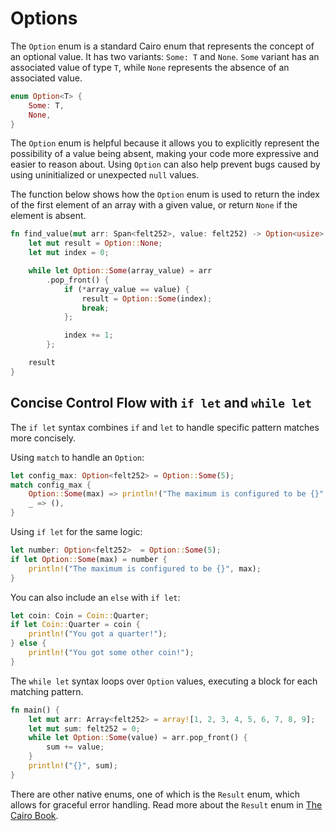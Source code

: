 # Options

The `Option` enum is a standard Cairo enum that represents the concept of an optional value.
It has two variants: `Some: T` and `None`.
`Some` variant has an associated value of type `T`, while `None` represents the absence of an associated value.

```rust
enum Option<T> {
    Some: T,
    None,
}
```

The `Option` enum is helpful because it allows you to explicitly represent the possibility of a value being absent, making your code more expressive and easier to reason about.
Using `Option` can also help prevent bugs caused by using uninitialized or unexpected `null` values.

The function below shows how the `Option` enum is used to return the index of the first element of an array with a given value, or return `None` if the element is absent.

```rust
fn find_value(mut arr: Span<felt252>, value: felt252) -> Option<usize> {
    let mut result = Option::None;
    let mut index = 0;

    while let Option::Some(array_value) = arr
        .pop_front() {
            if (*array_value == value) {
                result = Option::Some(index);
                break;
            };

            index += 1;
        };

    result
}
```

## Concise Control Flow with `if let` and `while let`

The `if let` syntax combines `if` and `let` to handle specific pattern matches more concisely.

Using `match` to handle an `Option`:

```rust
let config_max: Option<felt252> = Option::Some(5);
match config_max {
    Option::Some(max) => println!("The maximum is configured to be {}", max),
    _ => (),
}
```

Using `if let` for the same logic:

```rust
let number: Option<felt252>  = Option::Some(5);
if let Option::Some(max) = number {
    println!("The maximum is configured to be {}", max);
}
```

You can also include an `else` with `if let`:

```rust
let coin: Coin = Coin::Quarter;
if let Coin::Quarter = coin {
    println!("You got a quarter!");
} else {
    println!("You got some other coin!");
}
```

The `while let` syntax loops over `Option` values, executing a block for each matching pattern.

```rust
fn main() {
    let mut arr: Array<felt252> = array![1, 2, 3, 4, 5, 6, 7, 8, 9];
    let mut sum: felt252 = 0;
    while let Option::Some(value) = arr.pop_front() {
        sum += value;
    }
    println!("{}", sum);
}
```

There are other native enums, one of which is the `Result` enum, which allows for graceful error handling.
Read more about the `Result` enum in [The Cairo Book][results].

[results]: https://book.cairo-lang.org/ch09-02-recoverable-errors.html#the-result-enum
